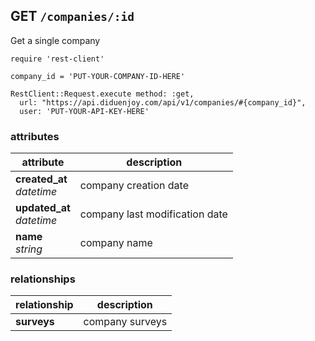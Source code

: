 ## GET `/companies/:id`

Get a single company

```ruby--Rails
require 'rest-client'

company_id = 'PUT-YOUR-COMPANY-ID-HERE'

RestClient::Request.execute method: :get,
  url: "https://api.diduenjoy.com/api/v1/companies/#{company_id}",
  user: 'PUT-YOUR-API-KEY-HERE'
```

### attributes

attribute          | description
------------- | -------------
__created_at__<br>_datetime_  | company creation date
__updated_at__<br>_datetime_  | company last modification date
__name__<br>_string_ | company name

### relationships

relationship          | description
------------------------------ | -------------
__surveys__  | company surveys
